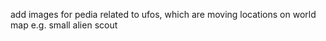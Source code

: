 add images for pedia related to ufos, which are moving locations on world map e.g. small alien scout
